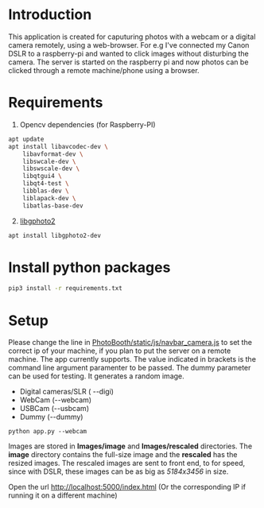 # Introduction
This application is created for caputuring photos with a webcam or a digital camera remotely, using a web-browser. For e.g I've connected my Canon DSLR to a raspberry-pi and wanted to click images without disturbing the camera. The server is started on the raspberry pi and now photos can be clicked through a remote machine/phone using a browser. 

# Requirements
1) Opencv dependencies (for Raspberry-PI)
```bash
apt update
apt install libavcodec-dev \
    libavformat-dev \
    libswcale-dev \
    libswscale-dev \
    libqtgui4 \
    libqt4-test \
    libblas-dev \
    liblapack-dev \
    libatlas-base-dev 
```
2) [libgphoto2](http://www.gphoto.org/proj/libgphoto2/)
```bash
apt install libgphoto2-dev
```

# Install python packages
```bash
pip3 install -r requirements.txt
```
# Setup
Please change the line in [PhotoBooth/static/js/navbar_camera.js](https://github.com/devenpatel2/PhotoBooth/blob/master/static/js/navbar_camera.js#L6) to set the correct ip of your machine, if you plan to put the server on a remote machine. The app currently supports. The value indicated in brackets is the command line argument paramenter to be passed. The dummy parameter can be used for testing. It generates a random image. 
   - Digital cameras/SLR ( --digi)
   - WebCam (--webcam)
   - USBCam (--usbcam)
   - Dummy (--dummy) 
```
python app.py --webcam
```
Images are stored in **Images/image** and **Images/rescaled** directories. The **image** directory contains the full-size image and the **rescaled** has the resized images. The rescaled images are sent to front end, to for speed, since with DSLR, these images can be as big as *5184x3456* in size.

Open the url [http://localhost:5000/index.html](http://localhost:5000/index.html) (Or the corresponding IP if running it on a different machine)
